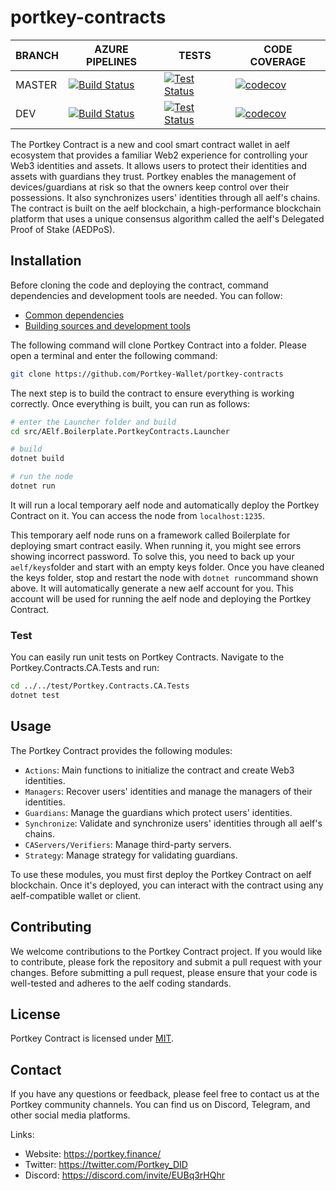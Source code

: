 # portkey-contracts

BRANCH | AZURE PIPELINES | TESTS | CODE COVERAGE
-------|-----------------|-------|--------------
MASTER | [![Build Status](https://dev.azure.com/Portkey-Finance/Portkey-Finance/_apis/build/status%2FPortkey-Wallet.portkey-contracts?branchName=master)](https://dev.azure.com/Portkey-Finance/Portkey-Finance/_build/latest?definitionId=7&branchName=master) | [![Test Status](https://img.shields.io/azure-devops/tests/Portkey-Finance/Portkey-Finance/7/master)](https://dev.azure.com/Portkey-Finance/Portkey-Finance/_build/latest?definitionId=7&branchName=master) | [![codecov](https://codecov.io/github/Portkey-Wallet/portkey-contracts/branch/master/graph/badge.svg?token=BFTABBNST5)](https://app.codecov.io/github/Portkey-Wallet/portkey-contracts)
DEV    | [![Build Status](https://dev.azure.com/Portkey-Finance/Portkey-Finance/_apis/build/status%2FPortkey-Wallet.portkey-contracts?branchName=dev)](https://dev.azure.com/Portkey-Finance/Portkey-Finance/_build/latest?definitionId=7&branchName=dev) | [![Test Status](https://img.shields.io/azure-devops/tests/Portkey-Finance/Portkey-Finance/7/dev)](https://dev.azure.com/Portkey-Finance/Portkey-Finance/_build/latest?definitionId=7&branchName=dev) | [![codecov](https://codecov.io/github/Portkey-Wallet/portkey-contracts/branch/master/graph/badge.svg?token=BFTABBNST5)](https://app.codecov.io/github/Portkey-Wallet/portkey-contracts)


The Portkey Contract is a new and cool smart contract wallet in aelf ecosystem that provides a familiar Web2 experience for controlling your Web3 identities and assets. It allows users to protect their identities and assets with guardians they trust. Portkey enables the management of devices/guardians at risk so that the owners keep control over their possessions. It also synchronizes users' identities through all aelf's chains. The contract is built on the aelf blockchain, a high-performance blockchain platform that uses a unique consensus algorithm called the aelf's Delegated Proof of Stake (AEDPoS).

## Installation

Before cloning the code and deploying the contract, command dependencies and development tools are needed. You can follow:

- [Common dependencies](https://aelf-boilerplate-docs.readthedocs.io/en/latest/overview/dependencies.html)
- [Building sources and development tools](https://aelf-boilerplate-docs.readthedocs.io/en/latest/overview/tools.html)

The following command will clone Portkey Contract into a folder. Please open a terminal and enter the following command:

```Bash
git clone https://github.com/Portkey-Wallet/portkey-contracts
```

The next step is to build the contract to ensure everything is working correctly. Once everything is built, you can run as follows:

```Bash
# enter the Launcher folder and build 
cd src/AElf.Boilerplate.PortkeyContracts.Launcher

# build
dotnet build

# run the node 
dotnet run
```

It will run a local temporary aelf node and automatically deploy the Portkey Contract on it. You can access the node from `localhost:1235`.

This temporary aelf node runs on a framework called Boilerplate for deploying smart contract easily. When running it, you might see errors showing incorrect password. To solve this, you need to back up your `aelf/keys`folder and start with an empty keys folder. Once you have cleaned the keys folder, stop and restart the node with `dotnet run`command shown above. It will automatically generate a new aelf account for you. This account will be used for running the aelf node and deploying the Portkey Contract.

### Test

You can easily run unit tests on Portkey Contracts. Navigate to the Portkey.Contracts.CA.Tests and run:

```Bash
cd ../../test/Portkey.Contracts.CA.Tests
dotnet test
```

## Usage

The Portkey Contract provides the following modules:

- `Actions`: Main functions to initialize the contract and create Web3 identities.
- `Managers`: Recover users' identities and manage the managers of their identities.
- `Guardians`: Manage the guardians which protect users' identities.
- `Synchronize`: Validate and synchronize users' identities through all aelf's chains.
- `CAServers/Verifiers`: Manage third-party servers.
- `Strategy`: Manage strategy for validating guardians.

To use these modules, you must first deploy the Portkey Contract on aelf blockchain. Once it's deployed, you can interact with the contract using any aelf-compatible wallet or client.

## Contributing

We welcome contributions to the Portkey Contract project. If you would like to contribute, please fork the repository and submit a pull request with your changes. Before submitting a pull request, please ensure that your code is well-tested and adheres to the aelf coding standards.

## License

Portkey Contract is licensed under [MIT](https://github.com/Portkey-Wallet/portkey-contracts/blob/master/LICENSE).

## Contact

If you have any questions or feedback, please feel free to contact us at the Portkey community channels. You can find us on Discord, Telegram, and other social media platforms.

Links:

- Website: https://portkey.finance/
- Twitter: https://twitter.com/Portkey_DID
- Discord: https://discord.com/invite/EUBq3rHQhr
